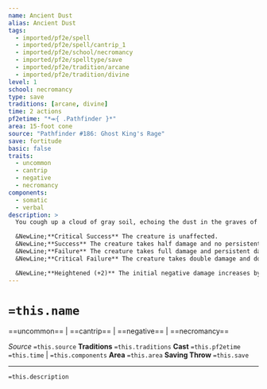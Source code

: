 ```yaml
---
name: Ancient Dust
alias: Ancient Dust
tags:
  - imported/pf2e/spell
  - imported/pf2e/spell/cantrip_1
  - imported/pf2e/school/necromancy
  - imported/pf2e/spelltype/save
  - imported/pf2e/tradition/arcane
  - imported/pf2e/tradition/divine
level: 1
school: necromancy
type: save
traditions: [arcane, divine]
time: 2 actions
pf2etime: "*⬺{ .Pathfinder }*"
area: 15-foot cone
source: "Pathfinder #186: Ghost King's Rage"
save: fortitude
basic: false
traits:
  - uncommon
  - cantrip
  - negative
  - necromancy
components:
  - somatic
  - verbal
description: >
  You cough up a cloud of gray soil, echoing the dust in the graves of Kemnebi's many victims. Each creature in the area takes negative damage equal to your spellcasting modifier and 1 persistent negative damage depending on its Fortitude save.

  &NewLine;**Critical Success** The creature is unaffected.
  &NewLine;**Success** The creature takes half damage and no persistent damage.
  &NewLine;**Failure** The creature takes full damage and persistent damage.
  &NewLine;**Critical Failure** The creature takes double damage and double the persistent damage.

  &NewLine;**Heightened (+2)** The initial negative damage increases by 1d6, and the persistent damage increases by 1.
---
```

# `=this.name`
==uncommon== | ==cantrip== | ==negative== | ==necromancy==

*Source* `=this.source`
**Traditions** `=this.traditions`
**Cast** `=this.pf2etime` `=this.time` | `=this.components`
**Area** `=this.area`
**Saving Throw** `=this.save`

***
`=this.description`